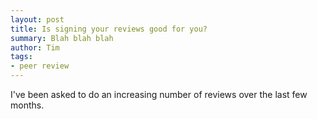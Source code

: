 ```yaml
---
layout: post
title: Is signing your reviews good for you?
summary: Blah blah blah
author: Tim
tags:
- peer review
---
```


I've been asked to do an increasing number of reviews over the last few months.
